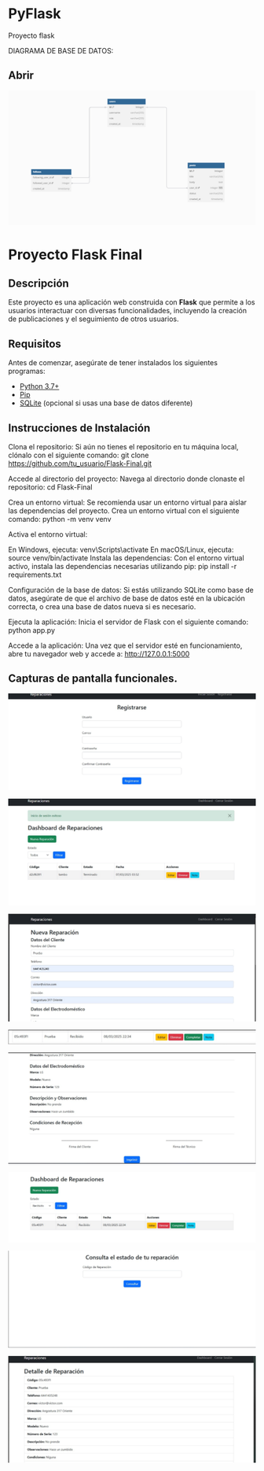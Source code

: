# PyFlask
Proyecto flask 


DIAGRAMA DE BASE DE DATOS:

## Abrir 
![alt text](image.png)



# Proyecto Flask Final

## Descripción
Este proyecto es una aplicación web construida con **Flask** que permite a los usuarios interactuar con diversas funcionalidades, incluyendo la creación de publicaciones y el seguimiento de otros usuarios.

## Requisitos

Antes de comenzar, asegúrate de tener instalados los siguientes programas:

- [Python 3.7+](https://www.python.org/downloads/)
- [Pip](https://pip.pypa.io/en/stable/)
- [SQLite](https://www.sqlite.org/download.html) (opcional si usas una base de datos diferente)



## Instrucciones de Instalación

Clona el repositorio: Si aún no tienes el repositorio en tu máquina local, clónalo con el siguiente comando: git clone https://github.com/tu_usuario/Flask-Final.git

Accede al directorio del proyecto: Navega al directorio donde clonaste el repositorio: cd Flask-Final

Crea un entorno virtual: Se recomienda usar un entorno virtual para aislar las dependencias del proyecto. Crea un entorno virtual con el siguiente comando: python -m venv venv

Activa el entorno virtual:

En Windows, ejecuta: venv\Scripts\activate
En macOS/Linux, ejecuta: source venv/bin/activate
Instala las dependencias: Con el entorno virtual activo, instala las dependencias necesarias utilizando pip: pip install -r requirements.txt

Configuración de la base de datos: Si estás utilizando SQLite como base de datos, asegúrate de que el archivo de base de datos esté en la ubicación correcta, o crea una base de datos nueva si es necesario.

Ejecuta la aplicación: Inicia el servidor de Flask con el siguiente comando: python app.py

Accede a la aplicación: Una vez que el servidor esté en funcionamiento, abre tu navegador web y accede a: http://127.0.0.1:5000



## Capturas de pantalla funcionales.  

![alt text](image-1.png)

![alt text](image-2.png)

![alt text](image-3.png)

![alt text](image-4.png)

![alt text](image-5.png)

![alt text](image-6.png)

![alt text](image-7.png)

![alt text](image-8.png)